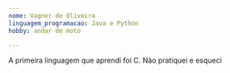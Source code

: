 ```yaml
---
nome: Vagner de Oliveira
linguagem_programacao: Java e Python
hobby: andar de moto

---
```


A primeira linguagem que aprendi foi C.
Não pratiquei e esqueci
